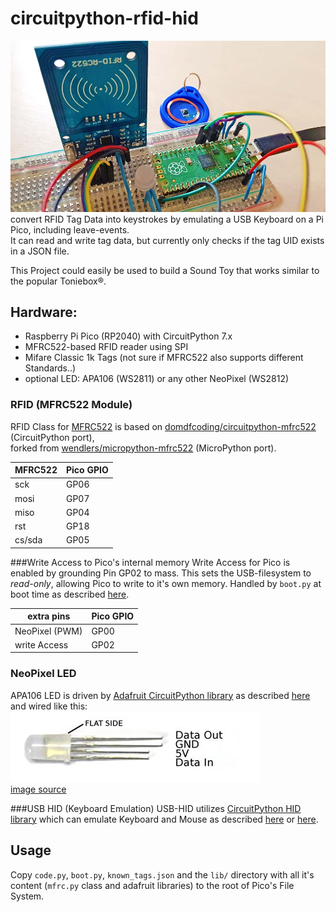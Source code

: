 # circuitpython-rfid-hid
![Raspberry Pi Pico with MFRC522-Module on Breadboard](doc/rfid-hid.jpg)
convert RFID Tag Data into keystrokes by emulating a USB Keyboard on a Pi Pico, including leave-events.
<br>It can read and write tag data, but currently only checks if the tag UID exists in a JSON file.

This Project could easily be used to build a Sound Toy that works similar to the popular Toniebox®.

## Hardware: 
- Raspberry Pi Pico (RP2040) with CircuitPython 7.x
- MFRC522-based RFID reader using SPI
- Mifare Classic 1k Tags (not sure if MFRC522 also supports different Standards..)
- optional LED: APA106 (WS2811) or any other NeoPixel (WS2812)




### RFID (MFRC522 Module)
RFID Class for [MFRC522](http://www.nxp.com/documents/data_sheet/MFRC522.pdf) is based on [domdfcoding/circuitpython-mfrc522](https://github.com/domdfcoding/circuitpython-mfrc522) (CircuitPython port),
<br>forked from [wendlers/micropython-mfrc522](https://github.com/wendlers/micropython-mfrc522) (MicroPython port).

| MFRC522   | Pico GPIO |
|-----------|-----------|
| sck       | GP06      |
| mosi      | GP07      |
| miso      | GP04      |
| rst       | GP18      |
| cs/sda    | GP05      |

###Write Access to Pico's internal memory
Write Access for Pico is enabled by grounding Pin GP02 to mass. This sets the USB-filesystem to *read-only*, allowing Pico to write to it's own memory. 
Handled by ``boot.py`` at boot time as described [here](https://learn.adafruit.com/circuitpython-essentials/circuitpython-storage).

| extra pins     | Pico GPIO |
|----------------|-----------|
| NeoPixel (PWM) | GP00      |
 | write Access   | GP02      |

### NeoPixel LED
APA106 LED  is driven by [Adafruit CircuitPython library](https://github.com/adafruit/Adafruit_CircuitPython_NeoPixel) as described [here](https://learn.adafruit.com/getting-started-with-raspberry-pi-pico-circuitpython/neopixel-leds)
and wired like this:
![APA106 RGB LED](doc/WS2811_5mm.jpg)
<br>[image source](https://www.espruino.com/WS2811)

###USB HID (Keyboard Emulation)
USB-HID utilizes [CircuitPython HID library](https://github.com/adafruit/Adafruit_CircuitPython_HID)
which can emulate Keyboard and Mouse as described [here](https://learn.adafruit.com/circuitpython-essentials/circuitpython-hid-keyboard-and-mouse) or [here](https://blog.thestaticturtle.fr/getting-started-with-hid-and-the-pi-pico/).


## Usage

Copy ``code.py``, ``boot.py``, ``known_tags.json`` and the ``lib/`` directory with all it's content (``mfrc.py`` class and adafruit libraries) to the root of Pico's File System.
